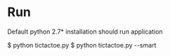 # Run

Default python 2.7* installation should run application

$ python tictactoe.py
$ python tictactoe.py --smart
